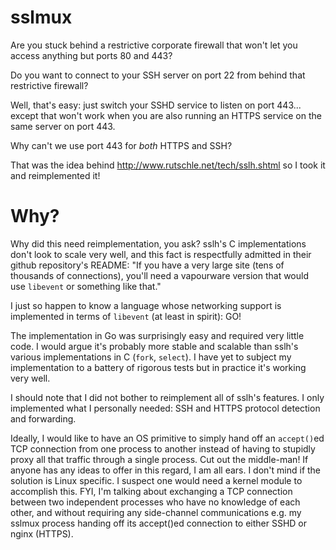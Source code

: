 sslmux
======

Are you stuck behind a restrictive corporate firewall that won't let you access anything but ports 80 and 443?

Do you want to connect to your SSH server on port 22 from behind that restrictive firewall?

Well, that's easy: just switch your SSHD service to listen on port 443... except that won't work when you are also running
an HTTPS service on the same server on port 443.

Why can't we use port 443 for *both* HTTPS and SSH?

That was the idea behind http://www.rutschle.net/tech/sslh.shtml so I took it and reimplemented it!

Why?
====

Why did this need reimplementation, you ask? sslh's C implementations don't look to scale very well, and this fact is
respectfully admitted in their github repository's README: "If you have a very large site (tens of thousands of
connections), you'll need a vapourware version that would use `libevent` or something like that."

I just so happen to know a language whose networking support is implemented in terms of `libevent` (at least in spirit): GO!

The implementation in Go was surprisingly easy and required very little code. I would argue it's probably more stable and
scalable than sslh's various implementations in C (`fork`, `select`). I have yet to subject my implementation to
a battery of rigorous tests but in practice it's working very well.

I should note that I did not bother to reimplement all of sslh's features. I only implemented what I personally needed:
SSH and HTTPS protocol detection and forwarding.

Ideally, I would like to have an OS primitive to simply hand off an `accept()`ed TCP connection from one process to another
instead of having to stupidly proxy all that traffic through a single process. Cut out the middle-man! If anyone has any
ideas to offer in this regard, I am all ears. I don't mind if the solution is Linux specific. I suspect one would need a
kernel module to accomplish this. FYI, I'm talking about exchanging a TCP connection between two independent processes
who have no knowledge of each other, and without requiring any side-channel communications e.g. my sslmux process handing
off its accept()ed connection to either SSHD or nginx (HTTPS).
